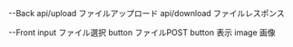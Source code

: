 --Back
api/upload ファイルアップロード
api/download ファイルレスポンス

--Front
input ファイル選択
button ファイルPOST
button 表示
image 画像
